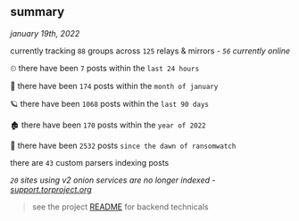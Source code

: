 
## summary
_january 19th, 2022_

currently tracking `88` groups across `125` relays & mirrors - _`56` currently online_

⏲ there have been `7` posts within the `last 24 hours`

🦈 there have been `174` posts within the `month of january`

🪐 there have been `1068` posts within the `last 90 days`

🏚 there have been `170` posts within the `year of 2022`

🦕 there have been `2532` posts `since the dawn of ransomwatch`

there are `43` custom parsers indexing posts

_`20` sites using v2 onion services are no longer indexed - [support.torproject.org](https://support.torproject.org/onionservices/v2-deprecation/)_

> see the project [README](https://github.com/thetanz/ransomwatch#ransomwatch--) for backend technicals
